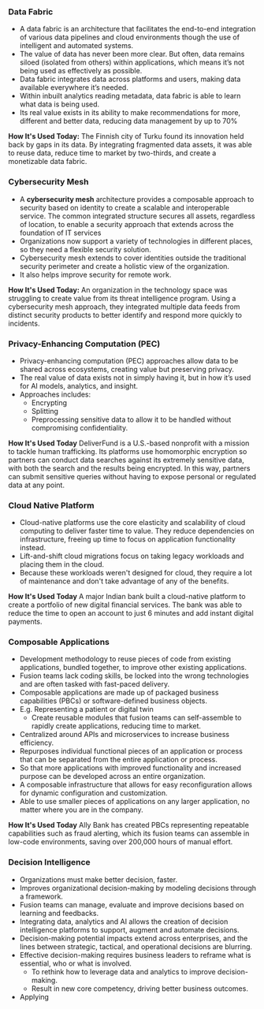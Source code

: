 ### Data Fabric
- A data fabric is an architecture that facilitates the end-to-end integration of various data pipelines and cloud environments though the use of intelligent and automated systems.
- The value of data has never been more clear. But often, data remains siloed (isolated from others) within applications, which means it’s not being used as effectively as possible. 
- Data fabric integrates data across platforms and users, making data available everywhere it’s needed. 
- Within inbuilt analytics reading metadata, data fabric is able to learn what data is being used. 
- Its real value exists in its ability to make recommendations for more, different and better data, reducing data management by up to 70%

**How It's Used Today:**
The Finnish city of Turku found its innovation held back by gaps in its data. By integrating fragmented data assets, it was able to reuse data, reduce time to market by two-thirds, and create a monetizable data fabric.

### Cybersecurity Mesh
- A **cybersecurity mesh** architecture provides a composable approach to security based on identity to create a scalable and interoperable service. The common integrated structure secures all assets, regardless of location, to enable a security approach that extends across the foundation of IT services
- Organizations now support a variety of technologies in different places, so they need a flexible security solution. 
- Cybersecurity mesh extends to cover identities outside the traditional security perimeter and create a holistic view of the organization. 
- It also helps improve security for remote work. 

**How It's Used Today:**
An organization in the technology space was struggling to create value from its threat intelligence program. Using a cybersecurity mesh approach, they integrated multiple data feeds from distinct security products to better identify and respond more quickly to incidents.

### Privacy-Enhancing Computation (PEC)
- Privacy-enhancing computation (PEC) approaches allow data to be shared across ecosystems, creating value but preserving privacy.
- The real value of data exists not in simply having it, but in how it’s used for AI models, analytics, and insight.
- Approaches includes:
	- Encrypting
	- Splitting 
	- Preprocessing sensitive data to allow it to be handled without compromising confidentiality.

**How It's Used Today**
DeliverFund is a U.S.-based nonprofit with a mission to tackle human trafficking. Its platforms use homomorphic encryption so partners can conduct data searches against its extremely sensitive data, with both the search and the results being encrypted. In this way, partners can submit sensitive queries without having to expose personal or regulated data at any point.

### Cloud Native Platform
- Cloud-native platforms use the core elasticity and scalability of cloud computing to deliver faster time to value. They reduce dependencies on infrastructure, freeing up time to focus on application functionality instead.
- Lift-and-shift cloud migrations focus on taking legacy workloads and placing them in the cloud.
- Because these workloads weren't designed for cloud, they require a lot of maintenance and don't take advantage of any of the benefits.

**How It's Used Today**
A major Indian bank built a cloud-native platform to create a portfolio of new digital financial services. The bank was able to reduce the time to open an account to just 6 minutes and add instant digital payments.

### Composable Applications
- Development methodology to reuse pieces of code from existing applications, bundled together, to improve other existing applications.
- Fusion teams lack coding skills, be locked into the wrong technologies and are often tasked with fast-paced delivery.
- Composable applications are made up of packaged business capabilities (PBCs) or software-defined business objects.
- E.g. Representing a patient or digital twin 
	- Create reusable modules that fusion teams can self-assemble to rapidly create applications, reducing time to market.
- Centralized around APIs and microservices to increase business efficiency.
- Repurposes individual functional pieces of an application or process that can be separated from the entire application or process. 
- So that more applications with improved functionality and increased purpose can be developed across an entire organization.
- A composable infrastructure that allows for easy reconfiguration allows for dynamic configuration and customization. 
- Able to use smaller pieces of applications on any larger application, no matter where you are in the company.

**How It's Used Today**
Ally Bank has created PBCs representing repeatable capabilities such as fraud alerting, which its fusion teams can assemble in low-code environments, saving over 200,000 hours of manual effort.

### Decision Intelligence
- Organizations must make better decision, faster.
- Improves organizational decision-making by modeling decisions through a framework.
- Fusion teams can manage, evaluate and improve decisions based on learning and feedbacks.
- Integrating data, analytics and AI allows the creation of decision intelligence platforms to support, augment and automate decisions.
- Decision-making potential impacts extend across enterprises, and the lines between strategic, tactical, and operational decisions are blurring.
- Effective decision-making requires business leaders to reframe what is essential, who or what is involved.
	- To rethink how to leverage data and analytics to improve decision-making.
	- Result in new core competency, driving better business outcomes.
- Applying 